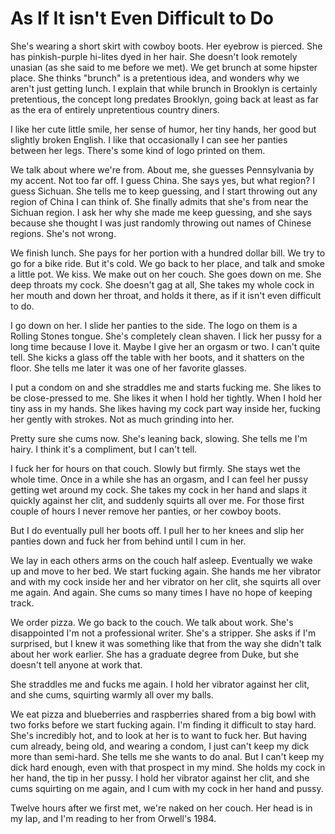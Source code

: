 
# As If It isn't Even Difficult to Do


She's wearing a short skirt with cowboy boots. Her eyebrow is pierced.
She has pinkish-purple hi-lites dyed in her hair. She doesn't look
remotely unasian (as she said to me before we met). We get brunch at
some hipster place. She thinks "brunch" is a pretentious idea, and
wonders why we aren't just getting lunch. I explain that while brunch in
Brooklyn is certainly pretentious, the concept long predates Brooklyn,
going back at least as far as the era of entirely unpretentious country
diners.

I like her cute little smile, her sense of humor, her tiny hands, her
good but slightly broken English. I like that occasionally I can see her
panties between her legs. There's some kind of logo printed on them.

We talk about where we're from. About me, she guesses Pennsylvania by my
accent. Not too far off. I guess China. She says yes, but what region? I
guess Sichuan. She tells me to keep guessing, and I start throwing out
any region of China I can think of. She finally admits that she's from
near the Sichuan region. I ask her why she made me keep guessing, and
she says because she thought I was just randomly throwing out names of
Chinese regions. She's not wrong.

We finish lunch. She pays for her portion with a hundred dollar bill. We
try to go for a bike ride. But it's cold. We go back to her place, and
talk and smoke a little pot. We kiss. We make out on her couch. She goes
down on me. She deep throats my cock. She doesn't gag at all, She takes
my whole cock in her mouth and down her throat, and holds it there, as
if it isn't even difficult to do.

I go down on her. I slide her panties to the side. The logo on them is a
Rolling Stones tongue. She's completely clean shaven. I lick her pussy
for a long time because I love it. Maybe I give her an orgasm or two. I
can't quite tell. She kicks a glass off the table with her boots, and
it shatters on the floor. She tells me later it was one of her favorite
glasses.

I put a condom on and she straddles me and starts fucking me. She likes
to be close-pressed to me. She likes it when I hold her tightly. When I
hold her tiny ass in my hands. She likes having my cock part way inside
her, fucking her gently with strokes. Not as much grinding into her.

Pretty sure she cums now. She's leaning back, slowing. She tells me I'm
hairy. I think it's a compliment, but I can't tell.

I fuck her for hours on that couch. Slowly but firmly. She stays wet the
whole time. Once in a while she has an orgasm, and I can feel her pussy
getting wet around my cock. She takes my cock in her hand and slaps it
quickly against her clit, and suddenly squirts all over me. For those
first couple of hours I never remove her panties, or her cowboy boots.

But I do eventually pull her boots off. I pull her to her knees and slip
her panties down and fuck her from behind until I cum in her.

We lay in each others arms on the couch half asleep. Eventually we
wake up and move to her bed. We start fucking again. She hands me her
vibrator and with my cock inside her and her vibrator on her clit, she
squirts all over me again. And again. She cums so many times I have no
hope of keeping track.

We order pizza. We go back to the couch. We talk about work. She's
disappointed I'm not a professional writer. She's a stripper. She asks
if I'm surprised, but I knew it was something like that from the way she
didn't talk about her work earlier. She has a graduate degree from Duke,
but she doesn't tell anyone at work that.

She straddles me and fucks me again. I hold her vibrator against her
clit, and she cums, squirting warmly all over my balls.

We eat pizza and blueberries and raspberries shared from a big bowl with
two forks before we start fucking again. I'm finding it difficult to
stay hard. She's incredibly hot, and to look at her is to want to fuck
her. But having cum already, being old, and wearing a condom, I just
can't keep my dick more than semi-hard. She tells me she wants to do
anal. But I can't keep my dick hard enough, even with that prospect in
my mind. She holds my cock in her hand, the tip in her pussy. I hold her
vibrator against her clit, and she cums squirting on me again, and I cum
with my cock in her hand and pussy.

Twelve hours after we first met, we're naked on her couch. Her head is in my
lap, and I'm reading to her from Orwell's 1984.




